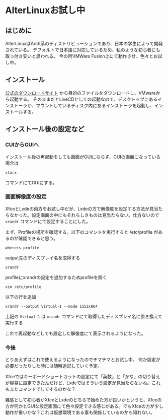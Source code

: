 # AlterLinuxお試し中
<!-- date:2020-05-27 16:42:11 -->

## はじめに
AlterLinuxはArch系のディストリビューションであり、日本の学生によって開発されている。
デフォルトで日本語に対応しているため、私のような初心者にも取っ付き安いと思われる。
今の所VMWare Fusion上にて動作させ、色々とお試し中。

## インストール
[公式のダウンロードサイト](https://fascode.net/projects/linux/alter/downloads/) から目的のファイルをダウンロードし、VMwareから起動する。
そのままだとLiveCDとしての起動なので、デスクトップにあるインストーラか、マウントしているディスク内にあるインストーラを起動し、インストールする。

## インストール後の設定など

### CUIからGUIへ
インストール後の再起動をしても画面がGUIにならず、CUIの画面になっている場合は

```
starx
```

コマンドにてGUIにする。

### 画面解像度の設定

XfceとLxdeの両方をお試し中だが、Lxdeの方で解像度を設定する方法が見当たらなかった。設定画面の中にもそれらしきものは見当たらない。仕方ないので `xrandr` コマンドにて設定することにした。

まず、Profileの場所を確認する。以下のコマンドを実行すると /etc/profile があるのが確認できると思う。

```
whereis profile
```

output先のディスプレイ名を取得する

```
xrandr
```

profileにxrandrの設定を追加するためprofileを開く

```
vim /etc/profile
```

以下の行を追加

```
xrandr --output Virtual-1 --mode 1152x864
```

上記の `Virtual-1` は `xrandr` コマンドにて取得したディスプレイ名に置き換えて実行する

これで再起動などしても設定した解像度にて表示されるようになった。

### 今後
とりあえずはこれで使えるようになったのでチマチマとお試し中。
何か設定が必要だったりした時には随時追記していく予定。

Xfceではキーボードショートカットの設定にて「英数」と「かな」の切り替えが容易に設定できたんだけど、Lxdeではそういう設定が見当たらないね。これもまたコマンドでしてするのかな？

雑感として初心者がXfceとLxdeのどちらで始めた方が良いかというと、Xfceの方が何かとGUIな設定画面にて色々設定できる感じがある。でもXfceの方が少し動作が重いかな？これは仮想環境である事も関係しているのかも知れない。